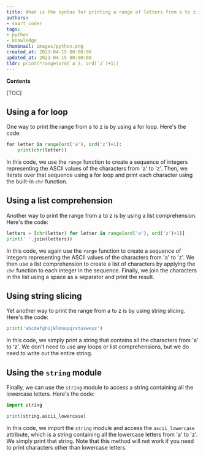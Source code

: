 ```yaml
---
title: What is the syntax for printing a range of letters from a to z in python?
authors:
- smart_coder
tags:
- python
- knowledge
thumbnail: images/python.png
created_at: 2023-04-15 00:00:00
updated_at: 2023-04-15 00:00:00
tldr: print(*range(ord(`a`), ord(`z`)+1))
---
```


**Contents**

[TOC]

## Using a for loop

One way to print the range from a to z is by using a for loop. Here's the code:

```python
for letter in range(ord('a'), ord('z')+1):
    print(chr(letter))
```

In this code, we use the `range` function to create a sequence of integers representing the ASCII values of the characters from 'a' to 'z'. Then, we iterate over that sequence using a for loop and print each character using the built-in `chr` function.

## Using a list comprehension

Another way to print the range from a to z is by using a list comprehension. Here's the code:

```python
letters = [chr(letter) for letter in range(ord('a'), ord('z')+1)]
print(' '.join(letters))
```

In this code, we again use the `range` function to create a sequence of integers representing the ASCII values of the characters from 'a' to 'z'. We then use a list comprehension to create a list of characters by applying the `chr` function to each integer in the sequence. Finally, we join the characters in the list using a space as a separator and print the result.

## Using string slicing

Yet another way to print the range from a to z is by using string slicing. Here's the code:

```python
print('abcdefghijklmnopqrstuvwxyz')
```

In this code, we simply print a string that contains all the characters from 'a' to 'z'. We don't need to use any loops or list comprehensions, but we do need to write out the entire string.

## Using the `string` module

Finally, we can use the `string` module to access a string containing all the lowercase letters. Here's the code:

```python
import string

print(string.ascii_lowercase)
```

In this code, we import the `string` module and access the `ascii_lowercase` attribute, which is a string containing all the lowercase letters from 'a' to 'z'. We simply print that string. Note that this method will not work if you need to print characters other than lowercase letters.
